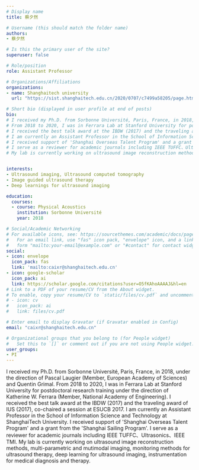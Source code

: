 ```yaml
---
# Display name
title: 蔡夕然

# Username (this should match the folder name)
authors:
- 蔡夕然

# Is this the primary user of the site?
superuser: false

# Role/position
role: Assistant Professor

# Organizations/Affiliations
organizations:
- name: Shanghaitech university
  url: "https://sist.shanghaitech.edu.cn/2020/0707/c7499a58205/page.htm"

# Short bio (displayed in user profile at end of posts)
bio: 
# I received my Ph.D. from Sorbonne Université, Paris, France, in 2018, under the direction of Pascal Laugier (Member, European Academy of Sciences) and Quentin Grimal. 
# From 2018 to 2020, I was in Ferrara Lab at Stanford University for postdoctoral research training under the direction of Katherine W. Ferrara (Member, National Academy of Engineering).
# I received the best talk award at the IBDW (2017) and the traveling award of IUS (2017), co-chaired a session at ESUCB 2017.
# I am currently an Assistant Professor in the School of Information Science and Technology at ShanghaiTech University.
# I received support of 'Shanghai Overseas Talent Program' and a grant from the 'Shanghai Sailing Program'.
# I serve as a reviewer for academic journals including IEEE TUFFC、Ultrasonics、IEEE TMI.
# My lab is currently working on ultrasound image reconstruction methods, multi-parametric and mutimodal imaging, monitoring methods for ultrasound therapy, deep learning for ultrasound imaging, instrumentation for medical diagnosis and therapy.


interests:
- Ultrasound imaging, Ultrasound computed tomography
- Image guided ultrasound therapy
- Deep learnings for ultrasound imaging

education:
  courses:
  - course: Physical Acoustics
    institution: Sorbonne Université
    year: 2018

# Social/Academic Networking
# For available icons, see: https://sourcethemes.com/academic/docs/page-builder/#icons
#   For an email link, use "fas" icon pack, "envelope" icon, and a link in the
#   form "mailto:your-email@example.com" or "#contact" for contact widget.
social:
- icon: envelope
  icon_pack: fas
  link: 'mailto:caixr@shanghaitech.edu.cn'
- icon: google-scholar
  icon_pack: ai
  link: https://scholar.google.com/citations?user=O5fKAhoAAAAJ&hl=en
# Link to a PDF of your resume/CV from the About widget.
# To enable, copy your resume/CV to `static/files/cv.pdf` and uncomment the lines below.
# - icon: cv
#   icon_pack: ai
#   link: files/cv.pdf

# Enter email to display Gravatar (if Gravatar enabled in Config)
email: "caixr@shanghaitech.edu.cn"

# Organizational groups that you belong to (for People widget)
#   Set this to `[]` or comment out if you are not using People widget.
user_groups:
- PI
---
```

I received my Ph.D. from Sorbonne Université, Paris, France, in 2018, under the direction of Pascal Laugier (Member, European Academy of Sciences) and Quentin Grimal. 
From 2018 to 2020, I was in Ferrara Lab at Stanford University for postdoctoral research training under the direction of Katherine W. Ferrara (Member, National Academy of Engineering).
I received the best talk award at the IBDW (2017) and the traveling award of IUS (2017), co-chaired a session at ESUCB 2017.
I am currently an Assistant Professor in the School of Information Science and Technology at ShanghaiTech University.
I received support of 'Shanghai Overseas Talent Program' and a grant from the 'Shanghai Sailing Program'.
I serve as a reviewer for academic journals including IEEE TUFFC、Ultrasonics、IEEE TMI.
My lab is currently working on ultrasound image reconstruction methods, multi-parametric and mutimodal imaging, monitoring methods for ultrasound therapy, deep learning for ultrasound imaging, instrumentation for medical diagnosis and therapy.